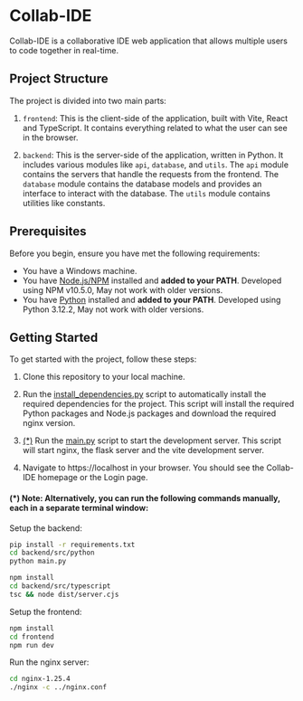 # Collab-IDE

Collab-IDE is a collaborative IDE web application that allows multiple users to code together in real-time.

## Project Structure

The project is divided into two main parts:

1. `frontend`: This is the client-side of the application, built with Vite, React and TypeScript. It contains everything related to what the user can see in the browser.

2. `backend`: This is the server-side of the application, written in Python. It includes various modules like `api`, `database`, and `utils`. The `api` module contains the servers that handle the requests from the frontend. The `database` module contains the database models and provides an interface to interact with the database. The `utils` module contains utilities like constants.

## Prerequisites

Before you begin, ensure you have met the following requirements:
- You have a Windows machine.
- You have [Node.js/NPM](https://nodejs.org/en/download/) installed and **added to your PATH**. Developed using NPM v10.5.0, May not work with older versions.
- You have [Python](https://www.python.org/downloads/) installed and **added to your PATH**. Developed using Python 3.12.2, May not work with older versions.

## Getting Started

To get started with the project, follow these steps:

1. Clone this repository to your local machine.

2. Run the [install_dependencies.py](install_dependencies.py) script to automatically install the required dependencies for the project. This script will install the required Python packages and Node.js packages and download the required nginx version.

3. [(*)]() Run the [main.py](main.py) script to start the development server. This script will start nginx, the flask server and the vite development server.

4. Navigate to https://localhost in your browser. You should see the Collab-IDE homepage or the Login page.

#### (*) Note: Alternatively, you can run the following commands manually, each in a separate terminal window:
Setup the backend:
```bash
pip install -r requirements.txt
cd backend/src/python
python main.py
```
```bash
npm install
cd backend/src/typescript
tsc && node dist/server.cjs
```
Setup the frontend:
```bash
npm install
cd frontend
npm run dev
```
Run the nginx server:
```bash
cd nginx-1.25.4
./nginx -c ../nginx.conf
```